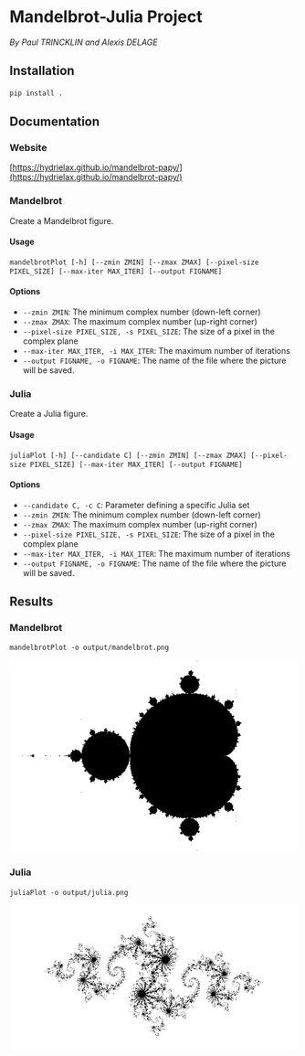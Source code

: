 # Mandelbrot-Julia Project

*By Paul TRINCKLIN and Alexis DELAGE*

## Installation

```bash
pip install .
```


## Documentation

### Website

[https://hydrielax.github.io/mandelbrot-papy/](https://hydrielax.github.io/mandelbrot-papy/)

### Mandelbrot

Create a Mandelbrot figure.

#### Usage

```
mandelbrotPlot [-h] [--zmin ZMIN] [--zmax ZMAX] [--pixel-size PIXEL_SIZE] [--max-iter MAX_ITER] [--output FIGNAME]
```

#### Options

* `--zmin ZMIN`: The minimum complex number (down-left corner)
* `--zmax ZMAX`: The maximum complex number (up-right corner)
* `--pixel-size PIXEL_SIZE, -s PIXEL_SIZE`: The size of a pixel in the complex plane
* `--max-iter MAX_ITER, -i MAX_ITER`: The maximum number of iterations
* `--output FIGNAME, -o FIGNAME`: The name of the file where the picture will be saved.

### Julia

Create a Julia figure.

#### Usage 

```
juliaPlot [-h] [--candidate C] [--zmin ZMIN] [--zmax ZMAX] [--pixel-size PIXEL_SIZE] [--max-iter MAX_ITER] [--output FIGNAME]
```

#### Options

* `--candidate C, -c C`: Parameter defining a specific Julia set
* `--zmin ZMIN`: The minimum complex number (down-left corner)
* `--zmax ZMAX`: The maximum complex number (up-right corner)
* `--pixel-size PIXEL_SIZE, -s PIXEL_SIZE`: The size of a pixel in the complex plane
* `--max-iter MAX_ITER, -i MAX_ITER`: The maximum number of iterations
* `--output FIGNAME, -o FIGNAME`: The name of the file where the picture will be saved.

## Results

### Mandelbrot

```
mandelbrotPlot -o output/mandelbrot.png
```
![](output/mandelbrot.png)

### Julia

```
juliaPlot -o output/julia.png
```
![](output/julia.png)